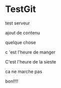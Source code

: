 # TestGit

test serveur

ajout de contenu

quelque chose



c 'est l'heure  de manger

C'est l'heure de la sieste 

ca ne marche pas

bon!!!!